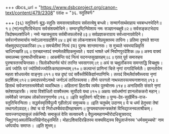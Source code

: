 +++
dbcs_url = "https://www.dsbcproject.org/canon-text/content/479/2308"
title = "३६. स्तुतिवर्गः"

+++
(३६) स्तुतिवर्गः
बुद्ध-स्तुतिः 
समसत्त्वाग्रवेदाय सर्वसत्त्वेषु बन्धवे। 
सन्मार्गसार्थवाहाय भवबन्धनभेदिने॥१॥
(ना)नादृष्टिविभेदाय सर्वसंशयमोचिने। 
सम्यग्दृष्टिनिवेशाय नमः सञ्ज्ञानचक्षुषे॥२॥
सर्वसङ्कटभेदाय त्रिदोषमलशोधिने। 
नमो नक्षत्रभूताय सर्वबीजफलोरुहे॥३॥
सर्वप्रज्ञाकराग्राय सर्वध्यानाग्रवेदिने। 
सर्वरत्नोत्तमार्याय नमोऽलानाग्रदर्शिने॥४॥
इयं सा लोकनाशस्य विप्रयुक्तस्य तापिनः। 
प्रतिमा दृश्यते शान्ता मोक्षमुद्‍घाट्‍यकारिका॥५॥
समर्चतीमां नित्यं (यः) पुरुषः शान्तमानसः। 
स मुच्यते भवभयान्निवृत्तिं चाधिगच्छति॥६॥
एतच्छान्तपदं रम्यमेतन्नैष्ठिकमुच्यते। 
यदयं भाषते धर्म निर्वाणपुरदेशिकः॥७॥
अस्य वाक्यं समालम्ब्य पुरुषाधीनविक्रमाः। 
आकर्षन्ति पदं नित्यं यदनन्तसुखावहम्॥८॥
एतत् पूर्व समारुहय पुरुषास्तत्त्वचिन्तकाः। 
त्रिलोकौघार्णवं घोरं तरन्ति भवसागरम्॥९॥
अयं स चक्षुर्लोकस्य समन्ताद्धि विचक्षुषः। 
अयं ज्योतिः परं ज्योतिर्यज्ज्योतिःकाष्ठसम्भवम्॥१०॥
कल्पान्तं प्राणिनां चित्ते नृणां रागादिभिर्मलैः। 
ज्ञानतोयेन महता शोधयत्येव वाङ्नृपः॥११॥
यन्न दृष्टं पदं सर्वैस्तीर्थिकैर्ज्ञानपाणिभिः। 
तत्पदं विमलैर्वाक्यैस्त्वया नृणां प्रदर्शितम्॥१२॥
प्रमादपरमोऽनाथो जनोऽयं तारितस्त्वया। 
तीर्णः पारगतो नाथस्तारयत्यघनाशनात्॥१३॥
हितार्थ सर्वजगतस्त्वमेवैको व्यवस्थितः। 
अहितानां हितायैव त्वमेव पुरुषोत्तमः॥१४॥
अनादिमति संसारे नृणां क्लेशापहारकैः। 
त्वया विशोधितो वाक्यैस्तमः सूर्योदये यथा॥१५॥
अक्षयः सर्वधर्माणां ज्ञानलोककरो महान्। 
त्वमेवैको जगन्नाथ लोकोत्तरगुणार्णवः॥१६॥
॥इति स्तुतिवर्गः षट्त्रिंशः॥
पुण्य-देव-सुखैर्मित्र-राज-स्तुतिभिरन्विताः। 
सद्धर्मस्मृतिवैपुल्यै गृहीतोऽयं समुच्चयः॥
॥इति चतुर्थम् उदानम्॥ 
ये च धर्मा हेतुभवा तेषां तथागतोऽवदत्। 
तेषां च यो निरोधश्चैवंवादीमहाश्रमणः॥
पुण्यमवाप्तमन्त्रक्लेशं 
विभिद्याजनवलाश्रीकम्। 
यावज्जगद्‍व्याकुलं तर्कनिष्ठैः 
समाकुलं वेत्ति सत्यवचनैः॥
वैपुल्यमहागम्भीरोदधिसूत्रवराद् भिक्षु(णा)अवलोकितसिंहेनोद्‍धृतमिति।
मोहाऽशिवादिरहितस्य वाक्यविद्यस्य विपुलार्जनस्य 'धर्मसमुच्चयो' नाम 
धर्मपर्यायः समाप्तः।
॥इति शुभम्॥
